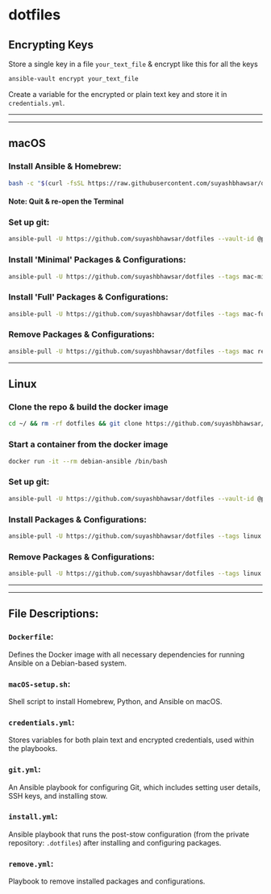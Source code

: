 # dotfiles

## Encrypting Keys
Store a single key in a file `your_text_file` & encrypt like this for all the keys

```bash
ansible-vault encrypt your_text_file
```

Create a variable for the encrypted or plain text key and store it in `credentials.yml`.

___
___

## macOS

### Install Ansible & Homebrew:

```bash
bash -c "$(curl -fsSL https://raw.githubusercontent.com/suyashbhawsar/dotfiles/main/macOS-setup.sh)"
```

#### Note: Quit & re-open the Terminal

### Set up git:

```bash
ansible-pull -U https://github.com/suyashbhawsar/dotfiles --vault-id @prompt --tags mac-minimal,mac-full git.yml
```

### Install 'Minimal' Packages & Configurations:

```bash
ansible-pull -U https://github.com/suyashbhawsar/dotfiles --tags mac-minimal install.yml
```

### Install 'Full' Packages & Configurations:

```bash
ansible-pull -U https://github.com/suyashbhawsar/dotfiles --tags mac-full install.yml
```

### Remove Packages & Configurations:

```bash
ansible-pull -U https://github.com/suyashbhawsar/dotfiles --tags mac remove.yml
```
___

## Linux

### Clone the repo & build the docker image

```bash
cd ~/ && rm -rf dotfiles && git clone https://github.com/suyashbhawsar/dotfiles.git && docker stop $(docker ps -a | grep "debian-ansible" | sed 's/\|/ /'|awk '{print $1}') | xargs docker rm && docker rmi debian-ansible && docker build -t debian-ansible .
```

### Start a container from the docker image

```bash
docker run -it --rm debian-ansible /bin/bash
```

### Set up git:

```bash
ansible-pull -U https://github.com/suyashbhawsar/dotfiles --vault-id @prompt --tags linux git.yml
```


### Install Packages & Configurations:

```bash
ansible-pull -U https://github.com/suyashbhawsar/dotfiles --tags linux install.yml
```


### Remove Packages & Configurations:

```bash
ansible-pull -U https://github.com/suyashbhawsar/dotfiles --tags linux remove.yml
```

___
___

## File Descriptions:

### `Dockerfile`:

Defines the Docker image with all necessary dependencies for running Ansible on a Debian-based system.

### `macOS-setup.sh`:

Shell script to install Homebrew, Python, and Ansible on macOS.

### `credentials.yml`:

Stores variables for both plain text and encrypted credentials, used within the playbooks.

### `git.yml`: 

An Ansible playbook for configuring Git, which includes setting user details, SSH keys, and installing stow.

### `install.yml`:

Ansible playbook that runs the post-stow configuration (from the private repository: `.dotfiles`) after installing and configuring packages.

### `remove.yml`:

Playbook to remove installed packages and configurations.
